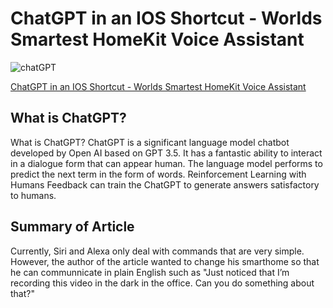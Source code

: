 # ChatGPT in an IOS Shortcut - Worlds Smartest HomeKit Voice Assistant

![chatGPT](https://www.atriainnovation.com/wp-content/uploads/2023/01/Portada-1080x675.jpg.webp)

[ChatGPT in an IOS Shortcut - Worlds Smartest HomeKit Voice Assistant](https://matemarschalko.medium.com/chatgpt-in-an-ios-shortcut-worlds-smartest-homekit-voice-assistant-9a33b780007a)

## What is ChatGPT?
What is ChatGPT?
ChatGPT is a significant language model chatbot developed by Open AI based on GPT 3.5. It has a fantastic ability to interact in a dialogue form that can appear human.
The language model performs to predict the next term in the form of words.
Reinforcement Learning with Humans Feedback can train the ChatGPT to generate answers satisfactory to humans.

## Summary of Article
Currently, Siri and Alexa only deal with commands that are very simple. However, the author of the article wanted to change his smarthome so that he can communnicate in plain English such as "Just noticed that I’m recording this video in the dark in the office.
Can you do something about that?"
